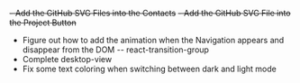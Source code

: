 ~~- Add the GitHub SVG Files into the Contacts~~
~~- Add the GitHub SVG File into the Project Button~~
- Figure out how to add the animation when the Navigation appears and disappear from the DOM
    -- react-transition-group
- Complete desktop-view 
- Fix some text coloring when switching between dark and light mode 